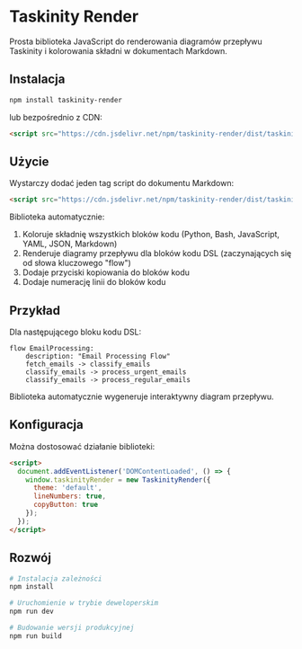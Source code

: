 # Taskinity Render

Prosta biblioteka JavaScript do renderowania diagramów przepływu Taskinity i kolorowania składni w dokumentach Markdown.

## Instalacja

```bash
npm install taskinity-render
```

lub bezpośrednio z CDN:

```html
<script src="https://cdn.jsdelivr.net/npm/taskinity-render/dist/taskinity-render.min.js"></script>
```

## Użycie

Wystarczy dodać jeden tag script do dokumentu Markdown:

```html
<script src="https://cdn.jsdelivr.net/npm/taskinity-render/dist/taskinity-render.min.js"></script>
```

Biblioteka automatycznie:

1. Koloruje składnię wszystkich bloków kodu (Python, Bash, JavaScript, YAML, JSON, Markdown)
2. Renderuje diagramy przepływu dla bloków kodu DSL (zaczynających się od słowa kluczowego "flow")
3. Dodaje przyciski kopiowania do bloków kodu
4. Dodaje numerację linii do bloków kodu

## Przykład

Dla następującego bloku kodu DSL:

```
flow EmailProcessing:
    description: "Email Processing Flow"
    fetch_emails -> classify_emails
    classify_emails -> process_urgent_emails
    classify_emails -> process_regular_emails
```

Biblioteka automatycznie wygeneruje interaktywny diagram przepływu.

## Konfiguracja

Można dostosować działanie biblioteki:

```html
<script>
  document.addEventListener('DOMContentLoaded', () => {
    window.taskinityRender = new TaskinityRender({
      theme: 'default',
      lineNumbers: true,
      copyButton: true
    });
  });
</script>
```

## Rozwój

```bash
# Instalacja zależności
npm install

# Uruchomienie w trybie deweloperskim
npm run dev

# Budowanie wersji produkcyjnej
npm run build
```

<script src="https://cdn.jsdelivr.net/npm/taskinity-render/dist/taskinity-render.min.js"></script>